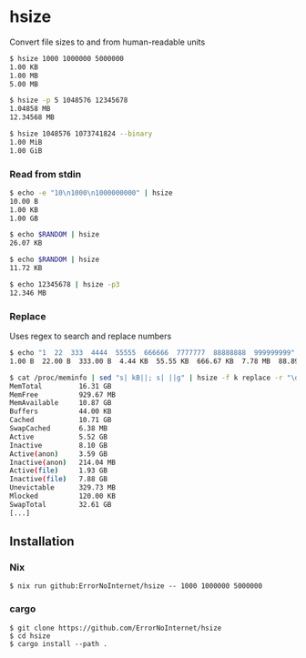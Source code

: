 # hsize
Convert file sizes to and from human-readable units

```sh
$ hsize 1000 1000000 5000000
1.00 KB
1.00 MB
5.00 MB

$ hsize -p 5 1048576 12345678
1.04858 MB
12.34568 MB

$ hsize 1048576 1073741824 --binary
1.00 MiB
1.00 GiB
```

### Read from stdin

```sh
$ echo -e "10\n1000\n1000000000" | hsize
10.00 B
1.00 KB
1.00 GB

$ echo $RANDOM | hsize
26.07 KB

$ echo $RANDOM | hsize
11.72 KB

$ echo 12345678 | hsize -p3
12.346 MB
```

### Replace

Uses regex to search and replace numbers

```sh
$ echo "1  22  333  4444  55555  666666  7777777  88888888  999999999" | hsize replace
1.00 B  22.00 B  333.00 B  4.44 KB  55.55 KB  666.67 KB  7.78 MB  88.89 MB  1000.00 MB

$ cat /proc/meminfo | sed "s| kB||; s| ||g" | hsize -f k replace -r "\d+$" | column -ts :
MemTotal         16.31 GB
MemFree          929.67 MB
MemAvailable     10.87 GB
Buffers          44.00 KB
Cached           10.71 GB
SwapCached       6.38 MB
Active           5.52 GB
Inactive         8.10 GB
Active(anon)     3.59 GB
Inactive(anon)   214.04 MB
Active(file)     1.93 GB
Inactive(file)   7.88 GB
Unevictable      329.73 MB
Mlocked          120.00 KB
SwapTotal        32.61 GB
[...]
```

## Installation

### Nix
```shell
$ nix run github:ErrorNoInternet/hsize -- 1000 1000000 5000000
```

### cargo
```shell
$ git clone https://github.com/ErrorNoInternet/hsize
$ cd hsize
$ cargo install --path .
```
